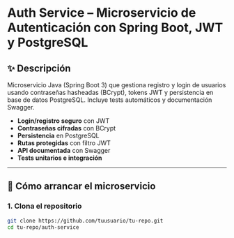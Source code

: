 # Auth Service – Microservicio de Autenticación con Spring Boot, JWT y PostgreSQL

## ✨ Descripción

Microservicio Java (Spring Boot 3) que gestiona registro y login de usuarios usando contraseñas hasheadas (BCrypt), tokens JWT y persistencia en base de datos PostgreSQL. Incluye tests automáticos y documentación Swagger.

- **Login/registro seguro** con JWT
- **Contraseñas cifradas** con BCrypt
- **Persistencia** en PostgreSQL
- **Rutas protegidas** con filtro JWT
- **API documentada** con Swagger
- **Tests unitarios e integración**

---

## 🚀 Cómo arrancar el microservicio

### 1. Clona el repositorio

```bash
git clone https://github.com/tuusuario/tu-repo.git
cd tu-repo/auth-service

